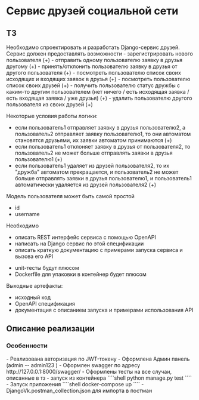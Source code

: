 <h1>Сервис друзей социальной сети</h1>

<h2>ТЗ</h2>
Необходимо спроектировать и разработать Django-сервис друзей. Сервис должен предоставлять возможности
- зарегистрировать нового пользователя (+)
- отправить одному пользователю заявку в друзья другому (+)
- принять/отклонить пользователю заявку в друзья от другого пользователя (+)
- посмотреть пользователю список своих исходящих и входящих заявок в друзья (+)
- посмотреть пользователю список своих друзей (+)
- получить пользователю статус дружбы с каким-то другим пользователем (нет ничего / есть исходящая заявка / есть входящая заявка / уже друзья) (+)
- удалить пользователю другого пользователя из своих друзей (+)

Некоторые условия работы логики:
- если пользователь1 отправляет заявку в друзья пользователю2, а пользователь2 отправляет заявку пользователю1, то они автоматом становятся друзьями, их заявки автоматом принимаются (+)
- если пользователь1 отклоняет заявку в друзья от пользователя2, то пользователь2 не может больше отправлять заявки в друзья пользователю1 (+)
- если пользователь1 удаляет из друзей пользователя2, то их "дружба" автоматом прекращается, и пользователь2 не может больше отправлять заявки в друзья пользователю1, и пользователь1 автоматически удаляется из друзей пользователя2 (+)

Модель пользователя может быть самой простой
- id
- username

Необходимо
- описать REST интерфейс сервиса с помощью OpenAPI
- написать на Django сервис по этой спецификации
- описать краткую документацию с примерами запуска сервиса и вызова его API
+ unit-тесты будут плюсом
+ Dockerfile для упаковки в контейнер будет плюсом

Выходные артефакты:
- исходный код
- OpenAPI спецификация
- документация с описанием запуска и примерами использования API

<h2>Описание реализации</h2>

<h3>Особенности</h3>
- Реализована авторизация по JWT-токену
- Оформлена Админ панель (admin  --  admin123 )
- Оформлен swagger по адресу http://127.0.0.1:8000/swagger/
- Оформлены тесты на все случаи, описанные в тз - запуск из контейнера 
````shell
python manage.py test
````
- Запуск приложения
````shell
docker-compose up
````
- DjangoVk.postman_collection.json для импорта в постман